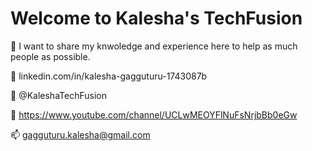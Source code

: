 # Welcome to Kalesha's TechFusion

👋 I want to share my knwoledge and experience here to help as much people as possible.

👀 linkedin.com/in/kalesha-gagguturu-1743087b

🌱 @KaleshaTechFusion

💞️ https://www.youtube.com/channel/UCLwMEOYFlNuFsNrjbBb0eGw

📫 gagguturu.kalesha@gmail.com